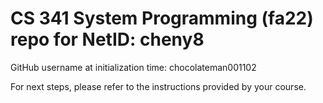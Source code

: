 # CS 341 System Programming (fa22) repo for NetID: cheny8

GitHub username at initialization time: chocolateman001102

For next steps, please refer to the instructions provided by your course.
